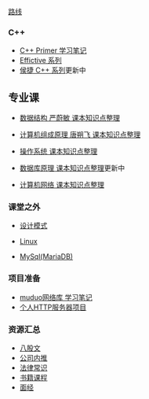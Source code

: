 [路线](路线.md)

### C++

* [C++ Primer 学习笔记](C++/C++primer/README.md) 
* [Effictive 系列](C++/Effective/README.md)
* [侯捷 C++ 系列](/C++/侯捷C++/README.md)更新中

## 专业课

* [数据结构 严蔚敏 课本知识点整理](专业课/数据结构%20严蔚敏/README.md)

* [计算机组成原理  唐朔飞 课本知识点整理](/专业课/计算机组成原理%20唐朔飞/README.md)

* [操作系统 课本知识点整理]()

* [数据库原理 课本知识点整理]()更新中

* [计算机网络 课本知识点整理]()

### 课堂之外

* [设计模式](/课堂之外/设计模式/README.md)

* [Linux]()
* [MySql(MariaDB)]()

### 项目准备

* [muduo网络库 学习笔记](/项目准备/muduo网络库/README.md)
* [个人HTTP服务器项目]()

### 资源汇总

* [八股文](/资源汇总/八股文.md)
* [公司内推](/资源汇总/公司内推.md)
* [法律常识](/资源汇总/法律常识.md)
* [书籍课程](/资源汇总/书籍课程.md)
* [面经](/资源汇总/面经.md)
